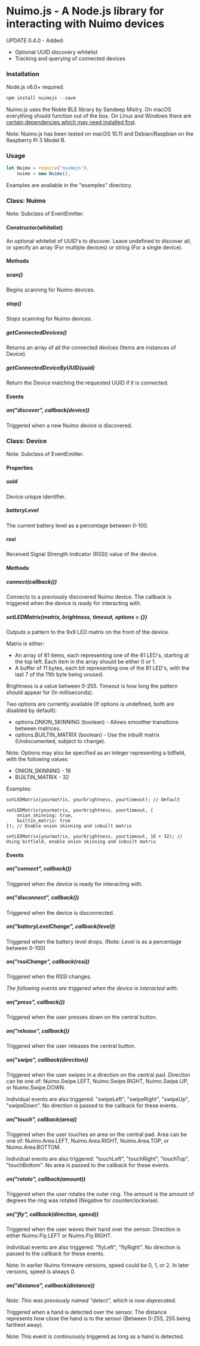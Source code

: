 # Nuimo.js - A Node.js library for interacting with Nuimo devices

UPDATE 0.4.0 - Added:

* Optional UUID discovery whitelist
* Tracking and querying of connected devices

### Installation

Node.js v6.0+ required.

```javascript
npm install nuimojs --save
```

Nuimo.js uses the Noble BLE library by Sandeep Mistry. On macOS everything should function out of the box. On Linux and Windows there are [certain dependencies which may need installed first](https://github.com/sandeepmistry/noble#prerequisites).

Note: Nuimo.js has been tested on macOS 10.11 and Debian/Raspbian on the Raspberry Pi 3 Model B.

### Usage

```javascript
let Nuimo = require("nuimojs"),
    nuimo = new Nuimo();
```

Examples are available in the "examples" directory.


### Class: Nuimo

Note: Subclass of EventEmitter.

#### Constructor(whitelist)

An optional whitelist of UUID's to discover. Leave undefined to discover all, or specify an array (For multiple devices) or string (For a single device).

#### Methods

##### scan()

Begins scanning for Nuimo devices.

##### stop()

Stops scanning for Nuimo devices.

##### getConnectedDevices()

Returns an array of all the connected devices (Items are instances of Device).

##### getConnectedDeviceByUUID(uuid)

Return the Device matching the requested UUID if it is connected.

#### Events

##### on("discover", callback(device))

Triggered when a new Nuimo device is discovered.


### Class: Device

Note: Subclass of EventEmitter.

#### Properties

##### uuid

Device unique identifier.

##### batteryLevel

The current battery level as a percentage between 0-100.

##### rssi

Received Signal Strength Indicator (RSSI) value of the device.

#### Methods

##### connect(callback())

Connects to a previously discovered Nuimo device. The callback is triggered when the device is ready for interacting with.

##### setLEDMatrix(matrix, brightness, timeout, options = {})

Outputs a pattern to the 9x9 LED matrix on the front of the device.

Matrix is either:
- An array of 81 items, each representing one of the 81 LED's, starting at the top left. Each item in the array should be either 0 or 1.
- A buffer of 11 bytes, each bit representing one of the 81 LED's, with the last 7 of the 11th byte being unused.

Brightness is a value between 0-255. Timeout is how long the pattern should appear for (In milliseconds).

Two options are currently available (If options is undefined, both are disabled by default):
- options.ONION_SKINNING (boolean) - Allows smoother transitions between matrices.
- options.BUILTIN_MATRIX (boolean) - Use the inbuilt matrix (Undocumented, subject to change).
 
Note: Options may also be specified as an integer representing a bitfield, with the following values:
- ONION_SKINNING - 16
- BUILTIN_MATRIX - 32

Examples:
```
setLEDMatrix(yourmatrix, yourbrightness, yourtimeout); // Default
```

```
setLEDMatrix(yourmatrix, yourbrightness, yourtimeout, {
    onion_skinning: true,
    builtin_matrix: true
}); // Enable onion skinning and inbuilt matrix
```

```
setLEDMatrix(yourmatrix, yourbrightness, yourtimeout, 16 + 32); // Using bitfield, enable onion skinning and inbuilt matrix
```

#### Events

##### on("connect", callback())

Triggered when the device is ready for interacting with.

##### on("disconnect", callback())

Triggered when the device is disconnected.

##### on("batteryLevelChange", callback(level))

Triggered when the battery level drops. (Note: Level is as a percentage between 0-100)

##### on("rssiChange", callback(rssi))

Triggered when the RSSI changes.

*The following events are triggered when the device is interacted with:*

##### on("press", callback())

Triggered when the user presses down on the central button.

##### on("release", callback())

Triggered when the user releases the central button.

##### on("swipe", callback(direction))

Triggered when the user swipes in a direction on the central pad. Direction can be one of: Nuimo.Swipe.LEFT, Nuimo.Swipe.RIGHT, Nuimo.Swipe.UP, or Nuimo.Swipe.DOWN.

Individual events are also triggered: "swipeLeft", "swipeRight", "swipeUp", "swipeDown". No direction is passed to the callback for these events.

##### on("touch", callback(area))

Triggered when the user touches an area on the central pad. Area can be one of: Nuimo.Area.LEFT, Nuimo.Area.RIGHT, Nuimo.Area.TOP, or Nuimo.Area.BOTTOM.

Individual events are also triggered: "touchLeft", "touchRight", "touchTop", "touchBottom". No area is passed to the callback for these events.

##### on("rotate", callback(amount))

Triggered when the user rotates the outer ring. The amount is the amount of degrees the ring was rotated (Negative for counterclockwise).

##### on("fly", callback(direction, speed))

Triggered when the user waves their hand over the sensor. Direction is either Nuimo.Fly.LEFT or Nuimo.Fly.RIGHT.

Individual events are also triggered: "flyLeft", "flyRight". No direction is passed to the callback for these events.

Note: In earlier Nuimo firmware versions, speed could be 0, 1, or 2. In later versions, speed is always 0.

##### on("distance", callback(distance))

*Note: This was previously named "detect", which is now deprecated.*

Triggered when a hand is detected over the sensor. The distance represents how close the hand is to the sensor (Between 0-255, 255 being farthest away).

Note: This event is continuously triggered as long as a hand is detected.
